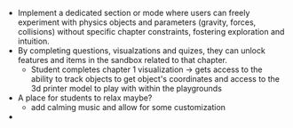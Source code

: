 - Implement a dedicated section or mode where users can freely experiment with physics objects and parameters (gravity, forces, collisions) without specific chapter constraints, fostering exploration and intuition.
- By completing questions, visualzations and quizes, they can unlock features and items in the sandbox related to that chapter.
	- Student completes chapter 1 visualization -> gets access to the ability to track objects to get object's coordinates and access to the 3d printer model to play with within the playgrounds
- A place for students to relax maybe?
	- add calming music and allow for some customization
- 